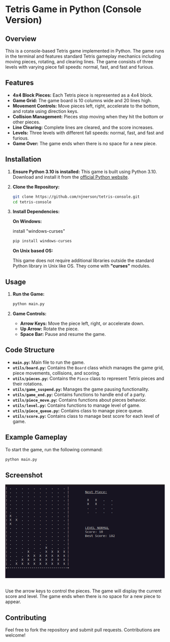 # Tetris Game in Python (Console Version)

## Overview

This is a console-based Tetris game implemented in Python. The game runs in the terminal and features standard Tetris gameplay mechanics including moving pieces, rotating, and clearing lines. The game consists of three levels with varying piece fall speeds: normal, fast, and fast and furious.

## Features

- **4x4 Block Pieces:** Each Tetris piece is represented as a 4x4 block.
- **Game Grid:** The game board is 10 columns wide and 20 lines high.
- **Movement Controls:** Move pieces left, right, accelerate to the bottom, and rotate using direction keys.
- **Collision Management:** Pieces stop moving when they hit the bottom or other pieces.
- **Line Clearing:** Complete lines are cleared, and the score increases.
- **Levels:** Three levels with different fall speeds: normal, fast, and fast and furious.
- **Game Over:** The game ends when there is no space for a new piece.

## Installation

1. **Ensure Python 3.10 is installed:** This game is built using Python 3.10. Download and install it from the [official Python website](https://www.python.org/downloads/).

2. **Clone the Repository:**

   ```bash
   git clone https://github.com/njnerson/tetris-console.git
   cd tetris-console
   ```

3. **Install Dependencies:**

   **On Windows:**

   install "windows-curses"

   ```bash
   pip install windows-curses
   ```

   **On Unix based OS:**

   This game does not require additional libraries outside the standard Python library in Unix like OS. They come with **"curses"** modules.

## Usage

1. **Run the Game:**

   ```bash
   python main.py
   ```

2. **Game Controls:**
   - **Arrow Keys:** Move the piece left, right, or accelerate down.
   - **Up Arrow:** Rotate the piece.
   - **Space Bar:** Pause and resume the game.

## Code Structure

- **`main.py`:** Main file to run the game.
- **`utils/board.py`:** Contains the `Board` class which manages the game grid, piece movements, collisions, and scoring.
- **`utils/pieces.py`:** Contains the `Piece` class to represent Tetris pieces and their rotations.
- **`utils/game_suspend.py`:** Manages the game pausing functionality.
- **`utils/game_end.py`:** Contains functions to handle end of a party.
- **`utils/piece_move.py`:** Contains functions about pieces behavior.
- **`utils/level.py`:** Contains functions to manage level of game.
- **`utils/piece_queue.py`:** Contains class to manage piece queue.
- **`utils/score.py`:** Contains class to manage best score for each level of game.

## Example Gameplay

To start the game, run the following command:

```bash
python main.py
```

## Screenshot

![Application Screenshot](docs/tetris-console.png)

##

Use the arrow keys to control the pieces. The game will display the current score and level. The game ends when there is no space for a new piece to appear.

## Contributing

Feel free to fork the repository and submit pull requests. Contributions are welcome!
